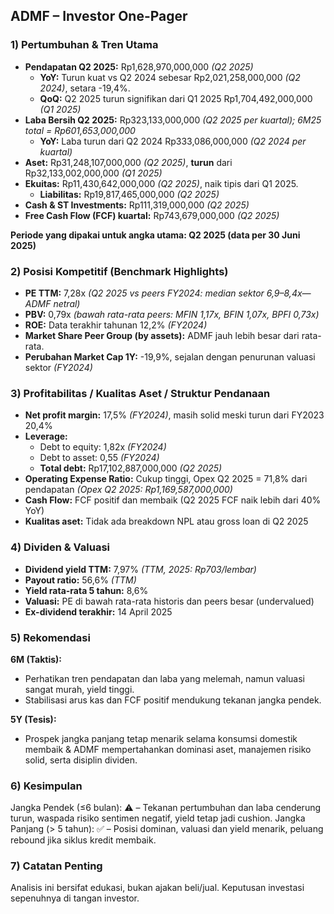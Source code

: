 ## ADMF – Investor One-Pager

### 1) Pertumbuhan & Tren Utama
- **Pendapatan Q2 2025:** Rp1,628,970,000,000 _(Q2 2025)_
    - **YoY:** Turun kuat vs Q2 2024 sebesar Rp2,021,258,000,000 _(Q2 2024)_, setara -19,4%.
    - **QoQ:** Q2 2025 turun signifikan dari Q1 2025 Rp1,704,492,000,000 _(Q1 2025)_
- **Laba Bersih Q2 2025:** Rp323,133,000,000 _(Q2 2025 per kuartal); 6M25 total = Rp601,653,000,000_
    - **YoY:** Laba turun dari Q2 2024 Rp333,086,000,000 _(Q2 2024 per kuartal)_
- **Aset:** Rp31,248,107,000,000 _(Q2 2025)_, **turun** dari Rp32,133,002,000,000 _(Q1 2025)_
- **Ekuitas:** Rp11,430,642,000,000 _(Q2 2025)_, naik tipis dari Q1 2025.
    - **Liabilitas:** Rp19,817,465,000,000 _(Q2 2025)_
- **Cash & ST Investments:** Rp111,319,000,000 _(Q2 2025)_
- **Free Cash Flow (FCF) kuartal:** Rp743,679,000,000 _(Q2 2025)_

**Periode yang dipakai untuk angka utama: Q2 2025 (data per 30 Juni 2025)**

### 2) Posisi Kompetitif (Benchmark Highlights)
- **PE TTM:** 7,28x _(Q2 2025 vs peers FY2024: median sektor 6,9–8,4x—ADMF netral)_
- **PBV:** 0,79x _(bawah rata-rata peers: MFIN 1,17x, BFIN 1,07x, BPFI 0,73x)_
- **ROE:** Data terakhir tahunan 12,2% _(FY2024)_
- **Market Share Peer Group (by assets):** ADMF jauh lebih besar dari rata-rata.
- **Perubahan Market Cap 1Y:** -19,9%, sejalan dengan penurunan valuasi sektor _(FY2024)_

### 3) Profitabilitas / Kualitas Aset / Struktur Pendanaan
- **Net profit margin:** 17,5% _(FY2024)_, masih solid meski turun dari FY2023 20,4%
- **Leverage:**
    - Debt to equity: 1,82x _(FY2024)_
    - Debt to asset: 0,55 _(FY2024)_
    - **Total debt:** Rp17,102,887,000,000 _(Q2 2025)_
- **Operating Expense Ratio:** Cukup tinggi, Opex Q2 2025 = 71,8% dari pendapatan _(Opex Q2 2025: Rp1,169,587,000,000)_
- **Cash Flow:** FCF positif dan membaik (Q2 2025 FCF naik lebih dari 40% YoY)
- **Kualitas aset:** Tidak ada breakdown NPL atau gross loan di Q2 2025

### 4) Dividen & Valuasi
- **Dividend yield TTM:** 7,97% _(TTM, 2025: Rp703/lembar)_
- **Payout ratio:** 56,6% _(TTM)_
- **Yield rata-rata 5 tahun:** 8,6%
- **Valuasi:** PE di bawah rata-rata historis dan peers besar (undervalued)
- **Ex-dividend terakhir:** 14 April 2025

### 5) Rekomendasi
**6M (Taktis):**
- Perhatikan tren pendapatan dan laba yang melemah, namun valuasi sangat murah, yield tinggi.
- Stabilisasi arus kas dan FCF positif mendukung tekanan jangka pendek.

**5Y (Tesis):**
- Prospek jangka panjang tetap menarik selama konsumsi domestik membaik & ADMF mempertahankan dominasi aset, manajemen risiko solid, serta disiplin dividen.

### 6) Kesimpulan
Jangka Pendek (≤6 bulan): ⚠️  – Tekanan pertumbuhan dan laba cenderung turun, waspada risiko sentimen negatif, yield tetap jadi cushion.
Jangka Panjang (> 5 tahun): ✅ – Posisi dominan, valuasi dan yield menarik, peluang rebound jika siklus kredit membaik.

### 7) Catatan Penting
Analisis ini bersifat edukasi, bukan ajakan beli/jual. Keputusan investasi sepenuhnya di tangan investor.